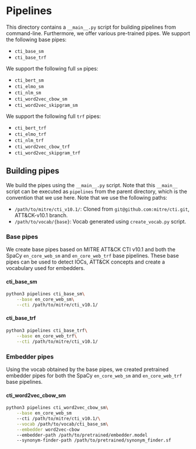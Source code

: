 # Pipelines
This directory contains a `__main__.py` script for building pipelines from command-line.
Furthermore, we offer various pre-trained pipes.
We support the following base pipes:
 * `cti_base_sm`
 * `cti_base_trf`

We support the following full `sm` pipes:
 * `cti_bert_sm`
 * `cti_elmo_sm`
 * `cti_nlm_sm`
 * `cti_word2vec_cbow_sm`
 * `cti_word2vec_skipgram_sm`

We support the following full `trf` pipes:
 * `cti_bert_trf`
 * `cti_elmo_trf`
 * `cti_nlm_trf`
 * `cti_word2vec_cbow_trf`
 * `cti_word2vec_skipgram_trf`

## Building pipes
We build the pipes using the `__main__.py` script.
Note that this `__main__` script can be executed as `pipelines` from the parent directory, which is the convention that we use here.
Note that we use the following paths:
 * `/path/to/mitre/cti_v10.1/`: Cloned from `git@github.com:mitre/cti.git`, ATT&CK-v10.1 branch.
 * `/path/to/vocab/{base}`: Vocab generated using `create_vocab.py` script.

### Base pipes
We create base pipes based on MITRE ATT&CK CTI v10.1 and both the SpaCy `en_core_web_sm` and `en_core_web_trf` base pipelines.
These base pipes can be used to detect IOCs, ATT&CK concepts and create a vocabulary used for embedders.

#### cti_base_sm
```bash
python3 pipelines cti_base_sm\
    --base en_core_web_sm\
    --cti /path/to/mitre/cti_v10.1/
```

#### cti_base_trf
```bash
python3 pipelines cti_base_trf\
    --base en_core_web_trf\
    --cti /path/to/mitre/cti_v10.1/
```

### Embedder pipes
Using the vocab obtained by the base pipes, we created pretrained embedder pipes for both the SpaCy `en_core_web_sm` and `en_core_web_trf` base pipelines.

#### cti_word2vec_cbow_sm
```bash
python3 pipelines cti_word2vec_cbow_sm\
    --base en_core_web_sm
    --cti /path/to/mitre/cti_v10.1/\
    --vocab /path/to/vocab/cti_base_sm\
    --embedder word2vec-cbow
    --embedder-path /path/to/pretrained/embedder.model
    --synonym-finder-path /path/to/pretrained/synonym_finder.sf
```
